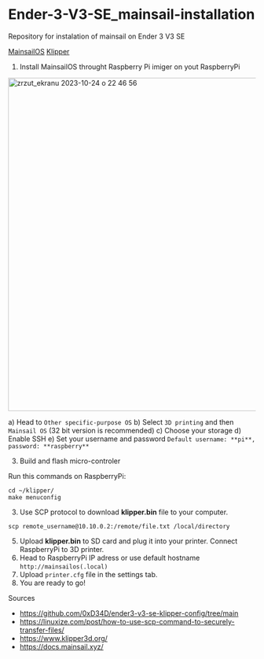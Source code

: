 # Ender-3-V3-SE_mainsail-installation
Repository for instalation of mainsail on Ender 3 V3 SE

[MainsailOS](https://docs.mainsail.xyz/)
[Klipper](https://www.klipper3d.org/)

1. Install MainsailOS throught Raspberry Pi imiger on yout RaspberryPi
<img width="678" alt="zrzut_ekranu 2023-10-24 o 22 46 56" src="https://github.com/Kruszewski/Ender-3-V3-SE_mainsail-installation/assets/58085942/76ae2dc6-adee-4b42-9ac3-5c452a7dcff5">

  a) Head to ```Other specific-purpose OS```
  b) Select ```3D printing``` and then ```Mainsail OS``` (32 bit version is recommended)
  c) Choose your storage
  d) Enable SSH
  e) Set your username and password ```Default username: **pi**, password: **raspberry**``` 
  
3. Build and flash micro-controler


Run this commands on RaspberryPi:
```
cd ~/klipper/
make menuconfig
``` 
3. Use SCP protocol to download **klipper.bin** file to your computer.

```
scp remote_username@10.10.0.2:/remote/file.txt /local/directory
```
5. Upload **klipper.bin** to SD card and plug it into your printer. Connect RaspberryPi to 3D printer.
6. Head to RaspberryPi IP adress or use default hostname ```http://mainsailos(.local)```
7. Upload ```printer.cfg``` file in the settings tab.
8. You are ready to go!




Sources
- https://github.com/0xD34D/ender3-v3-se-klipper-config/tree/main
- https://linuxize.com/post/how-to-use-scp-command-to-securely-transfer-files/
- https://www.klipper3d.org/
- https://docs.mainsail.xyz/
